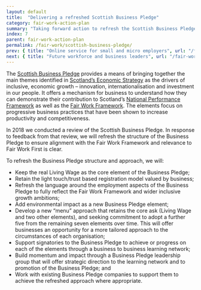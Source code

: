 ```yaml
---
layout: default
title:  "Delivering a refreshed Scottish Business Pledge"
category: fair-work-action-plan
summary: "Taking forward action to refresh the Scottish Business Pledge to ensure closer alignment to the Fair Work Framework and build greater impact"
index: 7
parent: fair-work-action-plan
permalink: /fair-work/scottish-business-pledge/
prev: { title: "Online service for small and micro employers", url: "/fair-work/online-service/" }
next: { title: "Future workforce and business leaders", url: "/fair-work/future-workforce/" }
---
```


The [Scottish Business Pledge](https://scottishbusinesspledge.scot/) provides a means of bringing together the main themes identified in [Scotland’s Economic Strategy](https://www.gov.scot/publications/scotlands-economic-strategy/) as the drivers of inclusive, economic growth – innovation, internationalisation and investment in our people.  It offers a mechanism for business to understand how they can demonstrate their contribution to Scotland’s [National Performance Framework](https://nationalperformance.gov.scot/) as well as the [Fair Work Framework](https://www.fairworkconvention.scot/the-fair-work-framework/).  The elements focus on progressive business practices that have been shown to increase productivity and competitiveness.

In 2018 we conducted a review of the Scottish Business Pledge.  In response to feedback from that review, we will refresh the structure of the Business Pledge to ensure alignment with the Fair Work Framework and relevance to Fair Work First is clear.

To refresh the Business Pledge structure and approach, we will:
* Keep the real Living Wage as the core element of the Business Pledge; 
* Retain the light touch/trust based registration model valued by business;
* Refresh the language around the employment aspects of the Business Pledge to fully reflect the Fair Work Framework and wider inclusive growth ambitions;
* Add  environmental impact as a new Business Pledge element;
* Develop a new “menu” approach that retains the core ask (Living Wage and two other elements), and seeking commitment to adopt a further five from the remaining seven elements over time. This will offer businesses an opportunity for a more tailored approach to the circumstances of each organisation;
* Support signatories to the Business Pledge to achieve or progress on each of the elements through a business to business learning network; 
* Build momentum and impact through a Business Pledge leadership group that will offer strategic direction to the learning network and to promotion of the Business Pledge; and 
* Work with existing Business Pledge companies to support them to achieve the refreshed approach where appropriate. 
